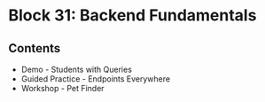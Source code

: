 # Block 31: Backend Fundamentals

## Contents
- Demo - Students with Queries
- Guided Practice - Endpoints Everywhere
- Workshop - Pet Finder
